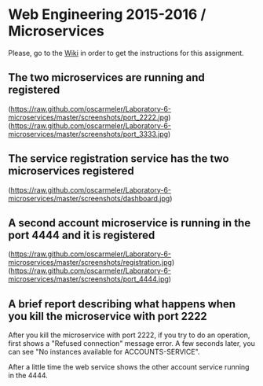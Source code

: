 # Web Engineering 2015-2016 / Microservices
Please, go to the [Wiki](https://github.com/UNIZAR-30246-WebEngineering/Laboratory-6-microservices/wiki) in order to get the instructions for this assignment.

## The two microservices are running and registered
(https://raw.github.com/oscarmeler/Laboratory-6-microservices/master/screenshots/port_2222.jpg)
(https://raw.github.com/oscarmeler/Laboratory-6-microservices/master/screenshots/port_3333.jpg)

## The service registration service has the two microservices registered
(https://raw.github.com/oscarmeler/Laboratory-6-microservices/master/screenshots/dashboard.jpg)

## A second account microservice is running in the port 4444 and it is registered
(https://raw.github.com/oscarmeler/Laboratory-6-microservices/master/screenshots/registration.jpg)
(https://raw.github.com/oscarmeler/Laboratory-6-microservices/master/screenshots/port_4444.jpg)

## A brief report describing what happens when you kill the microservice with port 2222
After you kill the microservice with port 2222, if you try to do an operation, first shows a "Refused connection" message error. A few seconds later, you can see "No instances available for ACCOUNTS-SERVICE". 

After a little time the web service shows the other account service running in the 4444.
